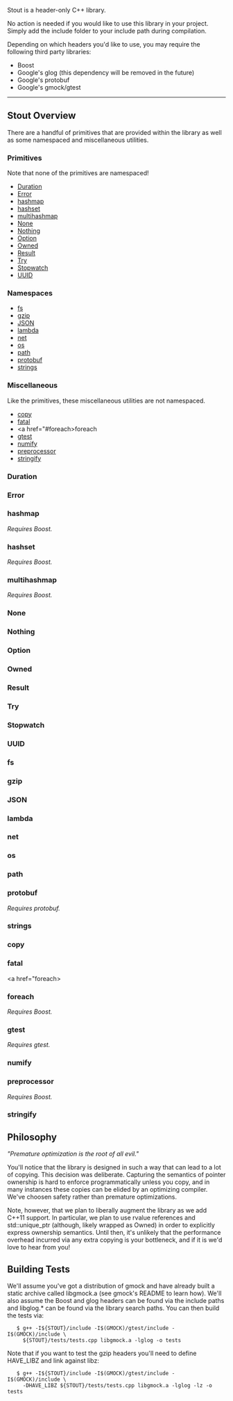 Stout is a header-only C++ library.

No action is needed if you would like to use this library in your
project. Simply add the include folder to your include path during
compilation.

Depending on which headers you'd like to use, you may require the
following third party libraries:

  - Boost
  - Google's glog (this dependency will be removed in the future)
  - Google's protobuf
  - Google's gmock/gtest

---

## Stout Overview

There are a handful of primitives that are provided within the library
as well as some namespaced and miscellaneous utilities.


### Primitives

Note that none of the primitives are namespaced!

* <a href="#duration">Duration</a>
* <a href="#error">Error</a>
* <a href="#hashmap">hashmap</a>
* <a href="#hashset">hashset</a>
* <a href="#multihashmap">multihashmap</a>
* <a href="#none">None</a>
* <a href="#nothing">Nothing</a>
* <a href="#option">Option</a>
* <a href="#owned">Owned</a>
* <a href="#result">Result</a>
* <a href="#try">Try</a>
* <a href="#stopwatch">Stopwatch</a>
* <a href="#uuid">UUID</a>

### Namespaces

* <a href="#fs">fs</a>
* <a href="#gzip">gzip</a>
* <a href="#json">JSON</a>
* <a href="#lambda">lambda</a>
* <a href="#net">net</a>
* <a href="#os">os</a>
* <a href="#path">path</a>
* <a href="#protobuf">protobuf</a>
* <a href="#strings">strings</a>

### Miscellaneous

Like the primitives, these miscellaneous utilities are not namespaced.

* <a href="#copy">copy</a>
* <a href="#fatal">fatal</a>
* <a href="#foreach>foreach</a>
* <a href="#gtest">gtest</a>
* <a href="#numify">numify</a>
* <a href="#preprocessor">preprocessor</a>
* <a href="#stringify">stringify</a>


<a name="duration"></a>

### Duration


<a href="error"></a>

### Error


<a href="hashmap"></a>

### hashmap

*Requires Boost.*


<a href="hashset"></a>

### hashset

*Requires Boost.*


<a href="multihashmap"></a>

### multihashmap

*Requires Boost.*


<a href="none"></a>

### None


<a href="nothing"></a>

### Nothing


<a href="option"></a>

### Option


<a href="owned"></a>

### Owned


<a href="result"></a>

### Result


<a href="try"></a>

### Try


<a href="stopwatch"></a>

### Stopwatch


<a href="uuid"></a>

### UUID


<a href="fs"></a>

### fs


<a href="gzip"></a>

### gzip


<a href="json"></a>

### JSON


<a href="lambda"></a>

### lambda


<a href="net"></a>

### net

<a href="os"></a>

### os


<a href="path"></a>

### path


<a href="protobuf"></a>

### protobuf

*Requires protobuf.*


<a href="strings"></a>

### strings



<a href="copy"></a>

### copy


<a href="fatal"></a>

### fatal


<a href="foreach></a>

### foreach

*Requires Boost.*


<a href="gtest"></a>

### gtest

*Requires gtest.*


<a href="numify"></a>

### numify


<a href="preprocessor"></a>

### preprocessor

*Requires Boost.*


<a href="stringify"></a>

### stringify


## Philosophy

*"Premature optimization is the root of all evil."*

You'll notice that the library is designed in such a way that can lead
to a lot of copying. This decision was deliberate. Capturing the
semantics of pointer ownership is hard to enforce programmatically
unless you copy, and in many instances these copies can be elided by
an optimizing compiler. We've choosen safety rather than premature
optimizations.

Note, however, that we plan to liberally augment the library as we add
C++11 support. In particular, we plan to use rvalue references and
std::unique_ptr (although, likely wrapped as Owned) in order to
explicitly express ownership semantics. Until then, it's unlikely that
the performance overhead incurred via any extra copying is your
bottleneck, and if it is we'd love to hear from you!


## Building Tests

We'll assume you've got a distribution of gmock and have already built
a static archive called libgmock.a (see gmock's README to learn
how). We'll also assume the Boost and glog headers can be found via
the include paths and libglog.* can be found via the library search
paths. You can then build the tests via:

       $ g++ -I${STOUT}/include -I$(GMOCK)/gtest/include -I$(GMOCK)/include \
         ${STOUT}/tests/tests.cpp libgmock.a -lglog -o tests

Note that if you want to test the gzip headers you'll need to define
HAVE_LIBZ and link against libz:

       $ g++ -I${STOUT}/include -I$(GMOCK)/gtest/include -I$(GMOCK)/include \
         -DHAVE_LIBZ ${STOUT}/tests/tests.cpp libgmock.a -lglog -lz -o tests
